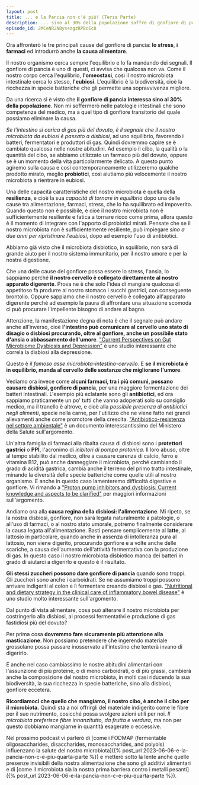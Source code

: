 ```yaml
---
layout: post
title: ... e la Pancia non c'è più! (Terza Parte)
description: ... sino al 30% della popolazione soffre di gonfiore di pancia, vediamo qualche perchè
episode_id: 2MCeNR2NBys4zgzRPBcEc8
---
```


Ora affronterò le tre principali cause del gonfiore di pancia: **lo stress**, **i farmaci** ed introdurrò anche **la causa alimentare**.

Il nostro organismo cerca sempre l'equilibrio e lo fa mandando dei segnali. Il gonfiore di pancia è uno di questi, ci avvisa che qualcosa non va. Come il nostro corpo cerca l'equilibrio, **l'omeostasi**, così il nostro microbiota intestinale cerca lo stesso, **l'eubiosi**. L'equilibrio è la biodiversità, cioè la ricchezza in specie batteriche che gli permette una sopravvivenza migliore.

Da una ricerca si è visto che **il gonfiore di pancia interessa sino al 30% della popolazione**. Non mi soffermerò nelle patologie intestinali che sono competenza del medico, ma a quel tipo di gonfiore transitorio del quale possiamo eliminare la causa.

_Se l'intestino si carica di gas più del dovuto, è il segnale che il nostro microbiota da eubiosi è passato a disbiosi_, ad uno squilibrio, favorendo i batteri, fermentatori e produttori di gas. Quindi dovremmo capire se è cambiato qualcosa nelle nostre abitudini. Ad esempio il cibo, la qualità o la quantità del cibo, se abbiamo utilizzato un farmaco più del dovuto, oppure se è un momento della vita particolarmente delicato. A questo punto agiremo sulla causa e così contemporaneamente utilizzeremo qualche prodotto mirato, meglio **probiotici**, così aiutiamo più velocemente il nostro microbiota a rientrare in eubiosi.

Una delle capacità caratteristiche del nostro microbiota è quella della **resilienza**, e cioè la sua _capacità di tornare in equilibrio_ dopo una delle cause tra alimentazione, farmaci, stress, che lo ha squilibrato ed impoverito. Quando questo non è possibile, e cioè il nostro microbiota non è sufficientemente resiliente e fatica a tornare ricco come prima, allora questo è il momento di integrare con l'apporto di probiotici mirati. Pensate che se il nostro microbiota non è sufficientemente resiliente, può impiegare _sino a due anni per ripristinare l'eubiosi_, dopo ad esempio l'uso di antibiotici.

Abbiamo già visto che il microbiota disbiotico, in squilibrio, non sarà di grande aiuto per il nostro sistema immunitario, per il nostro umore e per la nostra digestione.

Che una delle cause del gonfiore possa essere lo stress, l'ansia, lo sappiamo perché **il nostro cervello è collegato direttamente al nostro apparato digerente**. Prova ne è che solo l'idea di mangiare qualcosa di appetitoso fa produrre al nostro stomaco i succhi gastrici, con conseguente brontolio. Oppure sappiamo che il nostro cervello è collegato all'apparato digerente perché ad esempio la paura di affrontare una situazione scomoda ci può procurare l'impellente bisogno di andare al bagno.

Attenzione, la manifestazione degna di nota è che il segnale può andare anche all'inverso, cioè **l'intestino può comunicare al cervello uno stato di disagio o disbiosi procurando, oltre al gonfiore, anche un possibile stato d'ansia o abbassamento dell'umore**. ["Current Perspectives on Gut Microbiome Dysbiosis and Depression"](https://doi.org/10.1007/s12325-020-01272-7) è uno studio interessante che correla la disbiosi alla depressione.

Questo è _il famoso asse microbiota-intestino-cervello_. E **se il microbiota è in equilibrio, manda al cervello delle sostanze che migliorano l'umore**.

Vediamo ora invece come **alcuni farmaci, tra i più comuni, possano causare disbiosi, gonfiore di pancia**, per una maggiore fermentazione dei batteri intestinali. L'esempio più eclatante sono gli **antibiotici**, ed ora sappiamo praticamente un po' tutti che vanno adoperati solo su consiglio medico, ma il tranello è altrove, e cioè alla _possibile presenza di antibiotici negli alimenti_, specie nella carne, per l'utilizzo che ne viene fatto nei grandi allevamenti anche come promotore della crescita. ["Antibiotico-resistenza nel settore ambientale"](https://www.salute.gov.it/portale/antibioticoresistenza/dettaglioContenutiAntibioticoResistenza.jsp?lingua=italiano&id=5435&area=antibiotico-resistenza&menu=vuoto) è un documento interessantissimo del Ministero della Salute sull'argomento.

Un'altra famiglia di farmaci alla ribalta causa di disbiosi sono i **protettori gastrici** o <abbr>**PPI**</abbr>, l'acronimo di _inibitori di pompa protonica_. Il loro abuso, oltre al tempo stabilito dal medico, oltre a causare carenza di calcio, ferro e vitamina B12, può anche danneggiare il microbiota, perché cambiando il grado di acidità gastrica, cambia anche il terreno del primo tratto intestinale, minando la diversità delle specie batteriche come quelle utili al nostro organismo. E anche in questo caso lamenteremo difficoltà digestive e gonfiore. Vi rimando a ["Proton pump inhibitors and dysbiosis: Current knowledge and aspects to be clarified"](https://doi.org/10.3748/wjg.v25.i22.2706) per maggiori informazioni sull'argomento.

Andiamo ora alla **causa regina della disbiosi: l'alimentazione**. Mi ripeto, se la nostra disbiosi, gonfiore, non sarà legata naturalmente a patologie, o all'uso di farmaci, o al nostro stato umorale, potremo finalmente considerare la causa legata all'alimentazione. Basti pensare semplicemente al **latte**, al lattosio in particolare, quando anche in assenza di intolleranza pura al lattosio, non viene digerito, procurando gonfiore e a volte anche delle scariche, a causa dell'aumento dell'attività fermentativa con la produzione di gas. In questo caso il nostro microbiota disbiotico manca dei batteri in grado di aiutarci a digerirlo e questo è il risultato.

**Gli stessi zuccheri possono dare gonfiore di pancia** quando sono troppi. Gli zuccheri sono anche i carboidrati. Se ne assumiamo troppi possono arrivare indigeriti al colon e lì fermentare creando disbiosi e gas. ["Nutritional and dietary strategy in the clinical care of inflammatory bowel disease"](https://doi.org/10.1016/j.jfma.2019.09.005) è uno studio molto interessante sull'argomento.

Dal punto di vista alimentare, cosa può alterare il nostro microbiota per costringerlo alla disbiosi, ai processi fermentativi e produzione di gas fastidiosi più del dovuto?

Per prima cosa **dovremmo fare sicuramente più attenzione alla masticazione**. Non possiamo pretendere che ingerendo materiale grossolano possa passare inosservato all'intestino che tenterà invano di digerirlo.

E anche nel caso cambiassimo le nostre abitudini alimentari con l'assunzione di più proteine, o di meno carboidrati, o di più grassi, cambierà anche la composizione del nostro microbiota, in molti casi riducendo la sua biodiversità, la sua ricchezza in specie batteriche, sino alla disbiosi, gonfiore eccetera.

**Ricordiamoci che quello che mangiamo, il nostro cibo, è anche il cibo per il microbiota.** Quindi sta a noi offrirgli del materiale indigerito come le fibre per il suo nutrimento, cosicché possa svolgere azioni utili per noi. _Il microbiota preferisce fibre innanzitutto, da frutta e verdura_, ma non per questo dobbiamo mangiarne in quantità esagerate o eccessive.

Nel prossimo podcast vi parlerò di [come i <abbr>FODMAP</abbr> (fermentable oligosaccharides, disaccharides, monosaccharides, and polyols) influenzano la salute del nostro microbiota]({% post_url 2023-06-06-e-la-pancia-non-c-e-piu-quarta-parte %}) e metterò sotto la lente anche quelle presenze invisibili della nostra alimentazione che sono gli additivi alimentari e di [come il microbiota sia la nostra prima barriera contro i metalli pesanti]({% post_url 2023-06-06-e-la-pancia-non-c-e-piu-quarta-parte %}).
